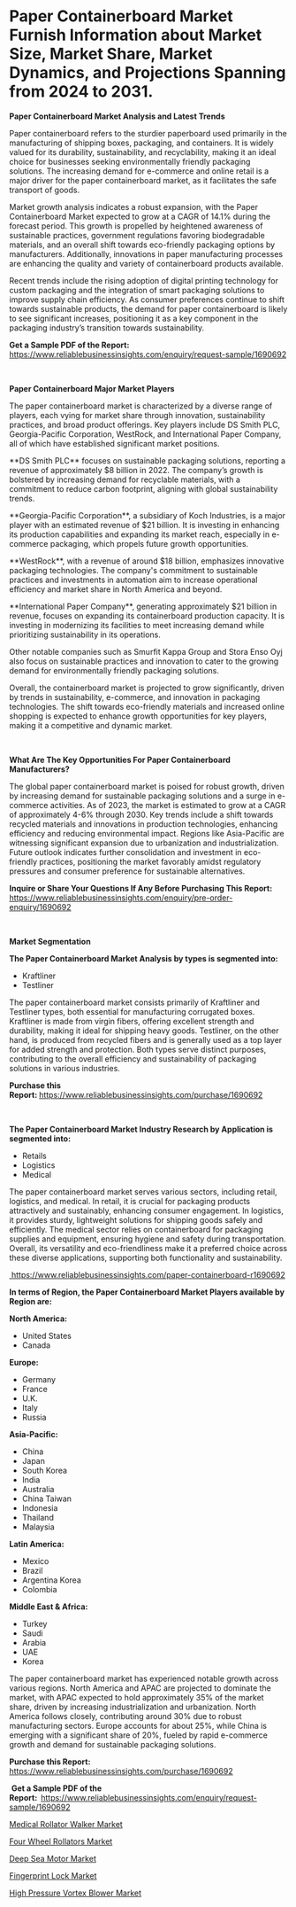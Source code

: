 <p><h1>Paper Containerboard Market Furnish Information about Market Size, Market Share, Market Dynamics, and Projections Spanning from 2024 to 2031.</h1></p><p><strong>Paper Containerboard Market Analysis and Latest Trends</strong></p>
<p><p>Paper containerboard refers to the sturdier paperboard used primarily in the manufacturing of shipping boxes, packaging, and containers. It is widely valued for its durability, sustainability, and recyclability, making it an ideal choice for businesses seeking environmentally friendly packaging solutions. The increasing demand for e-commerce and online retail is a major driver for the paper containerboard market, as it facilitates the safe transport of goods.</p><p>Market growth analysis indicates a robust expansion, with the Paper Containerboard Market expected to grow at a CAGR of 14.1% during the forecast period. This growth is propelled by heightened awareness of sustainable practices, government regulations favoring biodegradable materials, and an overall shift towards eco-friendly packaging options by manufacturers. Additionally, innovations in paper manufacturing processes are enhancing the quality and variety of containerboard products available.</p><p>Recent trends include the rising adoption of digital printing technology for custom packaging and the integration of smart packaging solutions to improve supply chain efficiency. As consumer preferences continue to shift towards sustainable products, the demand for paper containerboard is likely to see significant increases, positioning it as a key component in the packaging industry’s transition towards sustainability.</p></p>
<p><strong>Get a Sample PDF of the Report:&nbsp;</strong> <a href="https://www.reliablebusinessinsights.com/enquiry/request-sample/1690692?utm_campaign=1138&utm_medium=2&utm_source=Github&utm_content=ia&utm_term=19102024&utm_id=paper-containerboard">https://www.reliablebusinessinsights.com/enquiry/request-sample/1690692</a></p>
<p>&nbsp;</p>
<p><strong>Paper Containerboard Major Market Players</strong></p>
<p><p>The paper containerboard market is characterized by a diverse range of players, each vying for market share through innovation, sustainability practices, and broad product offerings. Key players include DS Smith PLC, Georgia-Pacific Corporation, WestRock, and International Paper Company, all of which have established significant market positions.</p><p>**DS Smith PLC** focuses on sustainable packaging solutions, reporting a revenue of approximately $8 billion in 2022. The company’s growth is bolstered by increasing demand for recyclable materials, with a commitment to reduce carbon footprint, aligning with global sustainability trends.</p><p>**Georgia-Pacific Corporation**, a subsidiary of Koch Industries, is a major player with an estimated revenue of $21 billion. It is investing in enhancing its production capabilities and expanding its market reach, especially in e-commerce packaging, which propels future growth opportunities.</p><p>**WestRock**, with a revenue of around $18 billion, emphasizes innovative packaging technologies. The company's commitment to sustainable practices and investments in automation aim to increase operational efficiency and market share in North America and beyond.</p><p>**International Paper Company**, generating approximately $21 billion in revenue, focuses on expanding its containerboard production capacity. It is investing in modernizing its facilities to meet increasing demand while prioritizing sustainability in its operations.</p><p>Other notable companies such as Smurfit Kappa Group and Stora Enso Oyj also focus on sustainable practices and innovation to cater to the growing demand for environmentally friendly packaging solutions.</p><p>Overall, the containerboard market is projected to grow significantly, driven by trends in sustainability, e-commerce, and innovation in packaging technologies. The shift towards eco-friendly materials and increased online shopping is expected to enhance growth opportunities for key players, making it a competitive and dynamic market.</p></p>
<p>&nbsp;</p>
<p><strong>What Are The Key Opportunities For Paper Containerboard Manufacturers?</strong></p>
<p><p>The global paper containerboard market is poised for robust growth, driven by increasing demand for sustainable packaging solutions and a surge in e-commerce activities. As of 2023, the market is estimated to grow at a CAGR of approximately 4-6% through 2030. Key trends include a shift towards recycled materials and innovations in production technologies, enhancing efficiency and reducing environmental impact. Regions like Asia-Pacific are witnessing significant expansion due to urbanization and industrialization. Future outlook indicates further consolidation and investment in eco-friendly practices, positioning the market favorably amidst regulatory pressures and consumer preference for sustainable alternatives.</p></p>
<p><strong>Inquire or Share Your Questions If Any Before Purchasing This Report:</strong> <a href="https://www.reliablebusinessinsights.com/enquiry/pre-order-enquiry/1690692?utm_campaign=1138&utm_medium=2&utm_source=Github&utm_content=ia&utm_term=19102024&utm_id=paper-containerboard">https://www.reliablebusinessinsights.com/enquiry/pre-order-enquiry/1690692</a></p>
<p>&nbsp;</p>
<p><strong>Market Segmentation</strong></p>
<p><strong>The Paper Containerboard Market Analysis by types is segmented into:</strong></p>
<p><ul><li>Kraftliner</li><li>Testliner</li></ul></p>
<p><p>The paper containerboard market consists primarily of Kraftliner and Testliner types, both essential for manufacturing corrugated boxes. Kraftliner is made from virgin fibers, offering excellent strength and durability, making it ideal for shipping heavy goods. Testliner, on the other hand, is produced from recycled fibers and is generally used as a top layer for added strength and protection. Both types serve distinct purposes, contributing to the overall efficiency and sustainability of packaging solutions in various industries.</p></p>
<p><strong>Purchase this Report:&nbsp;</strong><a href="https://www.reliablebusinessinsights.com/purchase/1690692?utm_campaign=1138&utm_medium=2&utm_source=Github&utm_content=ia&utm_term=19102024&utm_id=paper-containerboard">https://www.reliablebusinessinsights.com/purchase/1690692</a></p>
<p>&nbsp;</p>
<p><strong>The Paper Containerboard Market Industry Research by Application is segmented into:</strong></p>
<p><ul><li>Retails</li><li>Logistics</li><li>Medical</li></ul></p>
<p><p>The paper containerboard market serves various sectors, including retail, logistics, and medical. In retail, it is crucial for packaging products attractively and sustainably, enhancing consumer engagement. In logistics, it provides sturdy, lightweight solutions for shipping goods safely and efficiently. The medical sector relies on containerboard for packaging supplies and equipment, ensuring hygiene and safety during transportation. Overall, its versatility and eco-friendliness make it a preferred choice across these diverse applications, supporting both functionality and sustainability.</p></p>
<p><a href="https://www.reliablebusinessinsights.com/paper-containerboard-r1690692?utm_campaign=1138&utm_medium=2&utm_source=Github&utm_content=ia&utm_term=19102024&utm_id=paper-containerboard">&nbsp;https://www.reliablebusinessinsights.com/paper-containerboard-r1690692</a></p>
<p><strong>In terms of Region, the Paper Containerboard Market Players available by Region are:</strong></p>
<p>
    <p> <strong> North America: </strong>
        <ul>
            <li>United States</li>
            <li>Canada</li>
        </ul>
        </p> 
    <p> <strong> Europe: </strong>
        <ul>
            <li>Germany</li>
            <li>France</li>
            <li>U.K.</li>
            <li>Italy</li>
            <li>Russia</li>
        </ul>
        </p> 
    <p> <strong> Asia-Pacific: </strong>
        <ul>
            <li>China</li>
            <li>Japan</li>
            <li>South Korea</li>
            <li>India</li>
            <li>Australia</li>
            <li>China Taiwan</li>
            <li>Indonesia</li>
            <li>Thailand</li>
            <li>Malaysia</li>
        </ul>
        </p> 
    <p> <strong> Latin America: </strong>
        <ul>
            <li>Mexico</li>
            <li>Brazil</li>
            <li>Argentina Korea</li>
            <li>Colombia</li>
        </ul>
        </p> 
    <p> <strong> Middle East & Africa: </strong>
        <ul>
            <li>Turkey</li>
            <li>Saudi</li>
            <li>Arabia</li>
            <li>UAE</li>
            <li>Korea</li>
        </ul>
    </p>
    </p>
<p><p>The paper containerboard market has experienced notable growth across various regions. North America and APAC are projected to dominate the market, with APAC expected to hold approximately 35% of the market share, driven by increasing industrialization and urbanization. North America follows closely, contributing around 30% due to robust manufacturing sectors. Europe accounts for about 25%, while China is emerging with a significant share of 20%, fueled by rapid e-commerce growth and demand for sustainable packaging solutions.</p></p>
<p><strong>Purchase this Report: </strong><a href="https://www.reliablebusinessinsights.com/purchase/1690692?utm_campaign=1138&utm_medium=2&utm_source=Github&utm_content=ia&utm_term=19102024&utm_id=paper-containerboard">https://www.reliablebusinessinsights.com/purchase/1690692</a></p>
<p>&nbsp;<strong>Get a Sample PDF of the Report:&nbsp;&nbsp;</strong><a href="https://www.reliablebusinessinsights.com/enquiry/request-sample/1690692?utm_campaign=1138&utm_medium=2&utm_source=Github&utm_content=ia&utm_term=19102024&utm_id=paper-containerboard">https://www.reliablebusinessinsights.com/enquiry/request-sample/1690692</a></p>
<p><strong></strong></p>
<p><p><a href="https://github.com/maniehilp9ib/Market-Research-Report-List-1/blob/main/medical-rollator-walker-market.md?utm_campaign=1138&utm_medium=2&utm_source=Github&utm_content=ia&utm_term=19102024&utm_id=paper-containerboard">Medical Rollator Walker Market</a></p><p><a href="https://github.com/burdgexaraeqn/Market-Research-Report-List-1/blob/main/four-wheel-rollators-market.md?utm_campaign=1138&utm_medium=2&utm_source=Github&utm_content=ia&utm_term=19102024&utm_id=paper-containerboard">Four Wheel Rollators Market</a></p><p><a href="https://issuu.com/reportprime-2/docs/deep-sea-motor-market-size-2030.ppt_87664011e48659?utm_campaign=1138&utm_medium=2&utm_source=Github&utm_content=ia&utm_term=19102024&utm_id=paper-containerboard">Deep Sea Motor Market</a></p><p><a href="https://www.linkedin.com/pulse/consumer-behavior-shifts-fingerprint-lock-market-demand-analysis-0nenf?utm_campaign=1138&utm_medium=2&utm_source=Github&utm_content=ia&utm_term=19102024&utm_id=paper-containerboard">Fingerprint Lock Market</a></p><p><a href="https://issuu.com/reportprime-2/docs/high-pressure-vortex-blower-market-_8556cf54b3aead?utm_campaign=1138&utm_medium=2&utm_source=Github&utm_content=ia&utm_term=19102024&utm_id=paper-containerboard">High Pressure Vortex Blower Market</a></p></p>